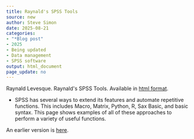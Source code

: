 ```yaml
---
title: Raynald's SPSS Tools
source: new
author: Steve Simon
date: 2025-08-21
categories:
- "*Blog post"
- 2025
- Being updated
- Data management
- SPSS software
output: html_document
page_update: no
---
```


Raynald Levesque. Raynald's SPSS Tools. Available in [html format](http://www.spsstools.net/en/).

<!---More--->

+ SPSS has several ways to extend its features and automate repetitive functions. This includes Macro, Matrix, Python, R, Sax Basic, and basic syntax. This page shows examples of all of these approaches to perform a variety of useful functions.

An earlier version is [here][sim2].
 
[sim2]: http://new.pmean.com/spss-tools/
 
